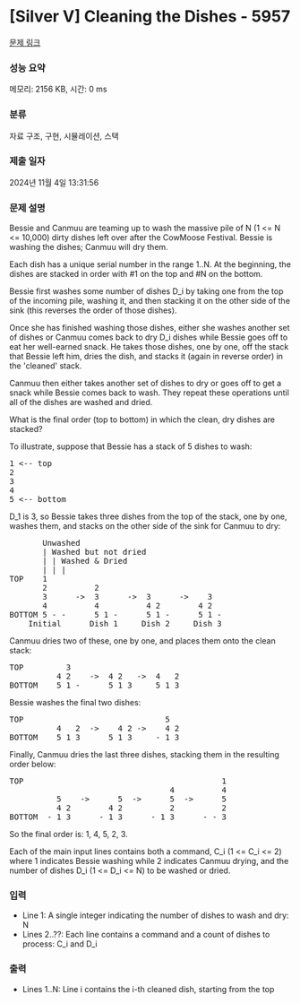 # [Silver V] Cleaning the Dishes - 5957 

[문제 링크](https://www.acmicpc.net/problem/5957) 

### 성능 요약

메모리: 2156 KB, 시간: 0 ms

### 분류

자료 구조, 구현, 시뮬레이션, 스택

### 제출 일자

2024년 11월 4일 13:31:56

### 문제 설명

<p>Bessie and Canmuu are teaming up to wash the massive pile of N (1 <= N <= 10,000) dirty dishes left over after the CowMoose Festival. Bessie is washing the dishes; Canmuu will dry them.</p>

<p>Each dish has a unique serial number in the range 1..N. At the beginning, the dishes are stacked in order with #1 on the top and #N on the bottom.</p>

<p>Bessie first washes some number of dishes D_i by taking one from the top of the incoming pile, washing it, and then stacking it on the other side of the sink (this reverses the order of those dishes).</p>

<p>Once she has finished washing those dishes, either she washes another set of dishes or Canmuu comes back to dry D_i dishes while Bessie goes off to eat her well-earned snack. He takes those dishes, one by one, off the stack that Bessie left him, dries the dish, and stacks it (again in reverse order) in the 'cleaned' stack.</p>

<p>Canmuu then either takes another set of dishes to dry or goes off to get a snack while Bessie comes back to wash. They repeat these operations until all of the dishes are washed and dried.</p>

<p>What is the final order (top to bottom) in which the clean, dry dishes are stacked?</p>

<p>To illustrate, suppose that Bessie has a stack of 5 dishes to wash:</p>

<pre>1 <-- top
2
3
4
5 <-- bottom</pre>

<p>D_1 is 3, so Bessie takes three dishes from the top of the stack, one by one, washes them, and stacks on the other side of the sink for Canmuu to dry:</p>

<pre>       Unwashed
       | Washed but not dried
       | | Washed & Dried
       | | |
TOP    1             
       2          2   
       3      ->  3      ->  3      ->    3   
       4          4          4 2        4 2 
BOTTOM 5 - -      5 1 -      5 1 -      5 1 -
    Initial      Dish 1     Dish 2     Dish 3</pre>

<p>Canmuu dries two of these, one by one, and places them onto the clean stack:</p>

<pre>TOP         3                   
          4 2    ->  4 2   ->  4   2
BOTTOM    5 1 -      5 1 3     5 1 3</pre>

<p>Bessie washes the final two dishes:</p>

<pre>TOP                              5
          4   2  ->    4 2 ->    4 2
BOTTOM    5 1 3      5 1 3     - 1 3</pre>

<p>Finally, Canmuu dries the last three dishes, stacking them in the resulting order below:</p>

<pre>TOP                                          1
                                  4          4
          5    ->      5  ->      5  ->      5
          4 2        4 2          2          2
BOTTOM  - 1 3      - 1 3      - 1 3      - - 3</pre>

<p>So the final order is: 1, 4, 5, 2, 3.</p>

<p>Each of the main input lines contains both a command, C_i (1 <= C_i <= 2) where 1 indicates Bessie washing while 2 indicates Canmuu drying, and the number of dishes D_i (1 <= D_i <= N) to be washed or dried.</p>

### 입력 

 <ul>
	<li>Line 1: A single integer indicating the number of dishes to wash and dry: N</li>
	<li>Lines 2..??: Each line contains a command and a count of dishes to process: C_i and D_i</li>
</ul>

<p> </p>

### 출력 

 <ul>
	<li>Lines 1..N: Line i contains the i-th cleaned dish, starting from the top</li>
</ul>

<p> </p>

